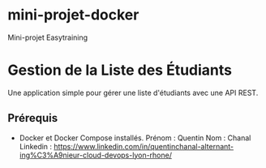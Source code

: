 # mini-projet-docker
Mini-projet Easytraining

# Gestion de la Liste des Étudiants

Une application simple pour gérer une liste d'étudiants avec une API REST.

## Prérequis

- Docker et Docker Compose installés.
Prénom : Quentin
Nom : Chanal
Linkedin : https://www.linkedin.com/in/quentinchanal-alternant-ing%C3%A9nieur-cloud-devops-lyon-rhone/
